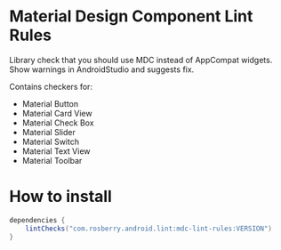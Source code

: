 # Material Design Component Lint Rules

Library check that you should use MDC instead of AppCompat widgets. Show warnings in AndroidStudio and suggests fix.

Contains checkers for: 
 - Material Button
 - Material Card View
 - Material Check Box
 - Material Slider
 - Material Switch
 - Material Text View
 - Material Toolbar
 
 # How to install
 
```groovy
dependencies {
    lintChecks("com.rosberry.android.lint:mdc-lint-rules:VERSION")
}
```